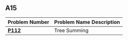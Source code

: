  ##  A15

| Problem Number | Problem Name Description |
| ----------- | ---------------------- |
| **<a href="https://github.com/Preassume/4883-PT-Riddle/tree/main/Assignments/A17/P112">P112</a>** | Tree Summing |
